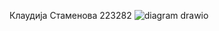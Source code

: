 Клаудија Стаменова 223282
![diagram drawio](https://github.com/klaudijastamenova/SI_2024_lab2_223282/assets/165088169/ac9a2387-94e8-492a-80b5-c6b5ea50a910)
